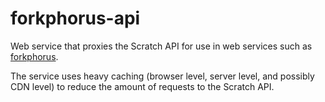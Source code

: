 # forkphorus-api

Web service that proxies the Scratch API for use in web services such as [forkphorus](https://forkphorus.github.io).

The service uses heavy caching (browser level, server level, and possibly CDN level) to reduce the amount of requests to the Scratch API.
